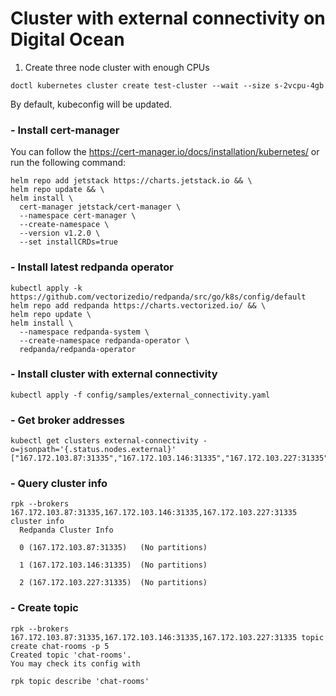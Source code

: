 # Cluster with external connectivity on Digital Ocean

1. Create three node cluster with enough CPUs

```
doctl kubernetes cluster create test-cluster --wait --size s-2vcpu-4gb
```

By default, kubeconfig will be updated.

### - Install cert-manager

You can follow the https://cert-manager.io/docs/installation/kubernetes/ or
run the following command:

```
helm repo add jetstack https://charts.jetstack.io && \
helm repo update && \
helm install \
  cert-manager jetstack/cert-manager \
  --namespace cert-manager \
  --create-namespace \
  --version v1.2.0 \
  --set installCRDs=true
```

### - Install latest redpanda operator

```
kubectl apply -k https://github.com/vectorizedio/redpanda/src/go/k8s/config/default
helm repo add redpanda https://charts.vectorized.io/ && \
helm repo update \
helm install \
  --namespace redpanda-system \
  --create-namespace redpanda-operator \
  redpanda/redpanda-operator
```

### - Install cluster with external connectivity

```
kubectl apply -f config/samples/external_connectivity.yaml
```

### - Get broker addresses

```
kubectl get clusters external-connectivity -o=jsonpath='{.status.nodes.external}'
["167.172.103.87:31335","167.172.103.146:31335","167.172.103.227:31335"]
```

### - Query cluster info

```
rpk --brokers 167.172.103.87:31335,167.172.103.146:31335,167.172.103.227:31335 cluster info
  Redpanda Cluster Info

  0 (167.172.103.87:31335)   (No partitions)

  1 (167.172.103.146:31335)  (No partitions)

  2 (167.172.103.227:31335)  (No partitions)
```

### - Create topic

```
rpk --brokers 167.172.103.87:31335,167.172.103.146:31335,167.172.103.227:31335 topic create chat-rooms -p 5
Created topic 'chat-rooms'.
You may check its config with

rpk topic describe 'chat-rooms'
```
